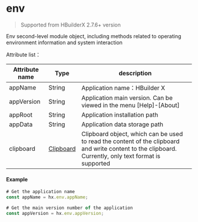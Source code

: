 # env

> Supported from HBuilderX 2.7.6+ version

Env second-level module object, including methods related to operating environment information and system interaction

Attribute list：

|Attribute name		|Type				|description																	|
|--			|--						|--																		|
|appName	|String					|Application name：HBuilder X												|
|appVersion	|String					|Application main version. Can be viewed in the menu [Help]-[About]						|
|appRoot	|String					|Application installation path														|
|appData	|String					|Application data storage path													|
|clipboard	|[Clipboard](/ExtensionDocs/Api/env/Clipboard)|Clipboard object, which can be used to read the content of the clipboard and write content to the clipboard. Currently, only text format is supported	|

#### Example

```js
# Get the application name
const appName = hx.env.appName;

# Get the main version number of the application
const appVersion = hx.env.appVersion;
```